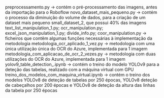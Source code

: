 preprocessamento.py -> contém o pré-processamento das imagens, antes da importação para o Roboflow
novo_dataset_mais_pequeno.py -> contém o processo da diminuição do volume de dados, para a criação de um dataset mais pequeno small_dataset_2, que possui 40% das imagens
text_list_manipulation_1.py; ocr_manipulation.py; excel_json_manipulation_1.py; divide_info.py; coor_manipulation.py -> ficheiros que contêm algumas funções necessárias à implementação da metodologia
metodologia_ocr_aplicado_1_vez.py -> metodologia com uma única utilização única do OCR do Azure, implementada para 1 imagem
metodologia_com_aplicacao_de_ocr_2_vezes.py -> metodologia com duas utilizações do OCR do Azure, implementada para 1 imagem
yolov9_table_detection_.ipynb -> contém o treino do modelo YOLOv9 para a deteção das tabelas, realizado com a máquina virtual com GPU
treino_dos_modelos_com_maquina_virtual.ipynb -> contém o treino dos modelos YOLOv8 de deteção de tabelas por 250 épocas, YOLOv8 deteção de cabeçalhos por 200 épocas e YOLOv8 de deteção da altura das linhas da tabela por 250 épocas
